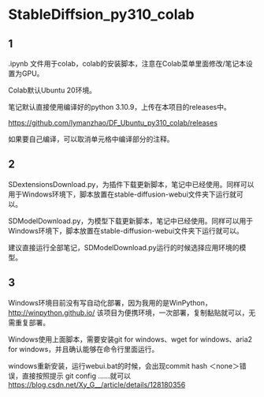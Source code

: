 # StableDiffsion_py310_colab

## 1
.ipynb 文件用于colab，colab的安装脚本，注意在Colab菜单里面修改/笔记本设置为GPU。

Colab默认Ubuntu 20环境。

笔记默认直接使用编译好的python 3.10.9，上传在本项目的releases中。

https://github.com/lymanzhao/DF_Ubuntu_py310_colab/releases

如果要自己编译，可以取消单元格中编译部分的注释。



## 2

SDextensionsDownload.py，为插件下载更新脚本，笔记中已经使用。同样可以用于Windows环境下，脚本放置在stable-diffusion-webui文件夹下运行就可以。

SDModelDownload.py，为模型下载更新脚本，笔记中已经使用。同样可以用于Windows环境下，脚本放置在stable-diffusion-webui文件夹下运行就可以。

建议直接运行全部笔记，SDModelDownload.py运行的时候选择应用环境的模型。


## 3
Windows环境目前没有写自动化部署，因为我用的是WinPython，
http://winpython.github.io/
该项目为便携环境，一次部署，复制黏贴就可以，无需重复部署。

Windows使用上面脚本，需要安装git for windows、wget for windows、aria2 for windows，并且确认能够在命令行里面运行。

windows重新安装，运行webui.bat的时候，会出现commit hash ＜none＞错误，直接按照提示 git config ……就可以
https://blog.csdn.net/Xy_G__/article/details/128180356

